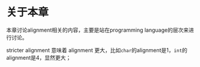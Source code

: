 # 关于本章

本章讨论alignment相关的内容，主要是站在programming language的层次来进行讨论。



stricter alignment  意味着 alignment  更大，比如`char`的alignment是1，`int`的alignment是4，显然更大；

